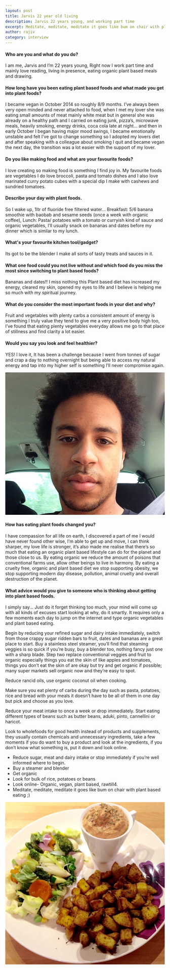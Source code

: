 ```yaml
---
layout: post
title: Jarvis 22 year old living
description: Jarvis 22 years young, and working part time
excerpt: Meditate, meditate, meditate it goes like bum on chair with plant based eating...
author: rajiv
category: interview
---
```


#### Who are you and what do you do?
I am me, Jarvis and I’m 22 years young, Right now I work part time and mainly love reading, living in presence, eating organic plant based meals and drawing.

#### How long have you been eating plant based foods and what made you get into plant foods?
I became vegan in October 2014 so roughly 8/9 months. I’ve always been very open minded and never attached to food, when I met my lover she was eating small amounts of meat mainly white meat but in general she was already on a healthy path and I carried on eating junk, pizza’s, microwave meals, heavily smoking, energy drinks, coca cola late at night… and then in early October I  began having major mood swings, I became emotionally unstable and felt I’ve got to change something so I adopted my lovers diet and after speaking with a colleague about smoking I quit and became vegan the next day, the transition was a lot easier with the support of my lover.

#### Do you like making food and what are your favourite foods? 
I love creating so making food is something I find joy in. My favourite foods are vegetables I do love broccoli, pasta and tomato dishes and I also love marinated curry potato cubes with a special dip I make with cashews and sundried tomatoes.

#### Describe your day with plant foods.
So I wake up, 1ltr of fluoride free filtered water… Breakfast: 5/6 banana smoothie with baobab and sesame seeds (once a week with organic coffee), Lunch: Pasta/ potatoes with a tomato or curryish kind of sauce and organic vegetables, I’ll usually snack on bananas and dates before my dinner which is similar to my lunch.  

#### What's your favourite kitchen tool/gadget?
Its got to be the blender I make all sorts of tasty treats and sauces in it.

 
#### What one food could you not live without and which food do you miss the most since switching to plant based foods?
Bananas and dates!! I miss nothing this Plant based diet has increased my energy, cleared my skin, opened my eyes to life and I believe is helping me so much with my spiritual journey.

#### What do you consider the most important foods in your diet and why?
Fruit and vegetables with plenty carbs a consistent amount of energy is something I truly value they tend to give me a very positive body high too, I’ve found that eating plenty vegetables everyday allows me go to that place of stillness and find clarity a lot easier.

#### Would you say you look and feel healthier?
YES! I love it, It has been a challenge because I went from tonnes of sugar and crap a day to nothing overnight but being able to access my natural energy and tap into my higher self is something I’ll never compromise again.

![jarvis selfie](/img/jarvis-selfie.jpg)

#### How has eating plant foods changed you?
I have compassion for all life on earth, I discovered a part of me I would have never found other wise, I’m able to get up and move, I can think sharper, my love life is stronger, it’s also made me realise that there’s so much that eating an organic plant based lifestyle can do for the planet and those close to us. By eating organic we reduce the amount of poisons that conventional farms use, allow other beings to live in harmony. By eating a cruelty free, organic and plant based diet we stop supporting obesity, we stop supporting modern day disease, pollution, animal cruelty and overall destruction of the planet.

 
 
#### What advice would you give to someone who is thinking about getting into plant based foods.
I simply say… Just do it forget thinking too much, your mind will come up with all kinds of excuses start looking at why, do it smartly. It requires only a few moments each day to jump on the internet and type organic vegetables and plant based eating.

Begin by reducing your refined sugar and dairy intake immediately, switch from those crappy sugar ridden bars to fruit, dates and bananas are a great place to start. Buy a stainless steel steamer, you’ll find that steaming veggies is so quick if you’re busy, buy a blender too, nothing fancy just one with a sharp blade. Step two replace conventional veggies and fruit to organic especially things you eat the skin of like apples and tomatoes, things you don’t eat the skin of are okay but try and get organic if possible; many super markets sell organic now and they’re easy to spot.

Reduce rancid oils, use organic coconut oil when cooking.

Make sure you eat plenty of carbs during the day such as pasta, potatoes, rice and bread with your meals it doesn’t have to be all of them in one day but pick and choose as you love.

Reduce your meat intake to once a week or drop immediately. Start eating different types of beans such as butter beans, aduki, pinto, cannellini or haricot.

Look to wholefoods for good health instead of products and supplements, they usually contain chemicals and unnecessary ingredients, take a few moments if you do want to buy a product and look at the ingredients, if you don’t know what something is, put it down and look online.

* Reduce sugar, meat and dairy intake or stop immediately if you’re well informed where to begin.
* Buy a steamer and blender
* Get organic
* Look for bulk of rice, potatoes or beans
* Look online- Organic, vegan, plant based, rawtill4.
* Meditate, meditate, meditate it goes like bum on chair with plant based eating ;)

![what jarvis eats](/img/jarvis-food.jpg)